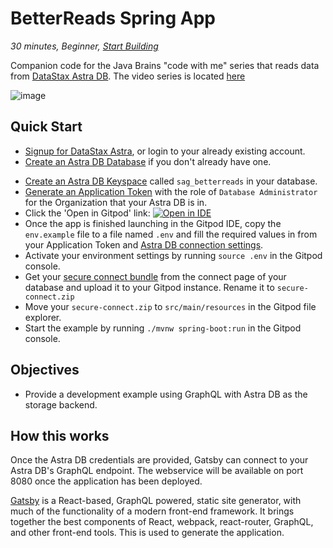 <!--- STARTEXCLUDE --->
# BetterReads Spring App
*30 minutes, Beginner, [Start Building](https://github.com/DataStax-Examples/betterreads-webapp#quick-start)*

Companion code for the Java Brains "code with me" series that reads data from [DataStax Astra DB](https://dtsx.io/3FkFP94). The video series is located [here](https://www.youtube.com/playlist?list=PLqq-6Pq4lTTZgMZbKkvJyr7u2repYYXE-)
<!--- ENDEXCLUDE --->

![image](https://raw.githubusercontent.com/DataStax-Examples/betterreads-webapp/master/hero.png)

## Quick Start
<!--- STARTEXCLUDE --->
* [Signup for DataStax Astra](https://dtsx.io/3FkFP94), or login to your already existing account. 
* [Create an Astra DB Database](https://github.com/DataStax-Examples/sample-app-template/blob/master/GETTING_STARTED.md#create-an-astra-db) if you don't already have one.
<!--- ENDEXCLUDE --->
* [Create an Astra DB Keyspace](https://github.com/DataStax-Examples/sample-app-template/blob/master/GETTING_STARTED.md#create-an-astra-db-keyspace) called `sag_betterreads` in your database.
* [Generate an Application Token](https://github.com/DataStax-Examples/sample-app-template/blob/master/GETTING_STARTED.md#create-an-application-token) with the role of `Database Administrator` for the Organization that your Astra DB is in.
* Click the 'Open in Gitpod' link: [![Open in IDE](https://gitpod.io/button/open-in-gitpod.svg)](https://gitpod.io/#https://github.com/DataStax-Examples/betterreads-webapp)
* Once the app is finished launching in the Gitpod IDE, copy the `env.example` file to a file named `.env` and fill the required values in from your Application Token and [Astra DB connection settings](https://github.com/DataStax-Examples/sample-app-template/blob/master/GETTING_STARTED.md#get-your-astra-db-connection-settings).
* Activate your environment settings by running `source .env` in the Gitpod console.
* Get your [secure connect bundle](https://github.com/DataStax-Examples/sample-app-template/blob/master/GETTING_STARTED.md#get-an-astra-db-secure-connect-bundle) from the connect page of your database and upload it to your Gitpod instance. Rename it to `secure-connect.zip`
* Move your `secure-connect.zip` to `src/main/resources` in the Gitpod file explorer.
* Start the example by running `./mvnw spring-boot:run` in the Gitpod console.

## Objectives
* Provide a development example using GraphQL with Astra DB as the storage backend.

## How this works
Once the Astra DB credentials are provided, Gatsby can connect to your Astra DB's GraphQL endpoint. The webservice will be available on port 8080 once the application has been deployed.

[Gatsby](https://www.gatsbyjs.org/) is a React-based, GraphQL powered, static site generator, with much of the functionality of a modern front-end framework. It brings together the best components of React, webpack, react-router, GraphQL, and other front-end tools. This is used to generate the application.

